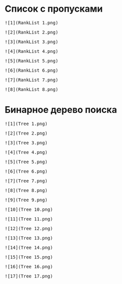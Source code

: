 # Список с пропусками

<kbd>![1](RankList 1.png)</kbd>

<kbd>![2](RankList 2.png)</kbd>

<kbd>![3](RankList 3.png)</kbd>

<kbd>![4](RankList 4.png)</kbd>

<kbd>![5](RankList 5.png)</kbd>

<kbd>![6](RankList 6.png)</kbd>

<kbd>![7](RankList 7.png)</kbd>

<kbd>![8](RankList 8.png)</kbd>

# Бинарное дерево поиска

<kbd>![1](Tree 1.png)</kbd>

<kbd>![2](Tree 2.png)</kbd>

<kbd>![3](Tree 3.png)</kbd>

<kbd>![4](Tree 4.png)</kbd>

<kbd>![5](Tree 5.png)</kbd>

<kbd>![6](Tree 6.png)</kbd>

<kbd>![7](Tree 7.png)</kbd>

<kbd>![8](Tree 8.png)</kbd>

<kbd>![9](Tree 9.png)</kbd>

<kbd>![10](Tree 10.png)</kbd>

<kbd>![11](Tree 11.png)</kbd>

<kbd>![12](Tree 12.png)</kbd>

<kbd>![13](Tree 13.png)</kbd>

<kbd>![14](Tree 14.png)</kbd>

<kbd>![15](Tree 15.png)</kbd>

<kbd>![16](Tree 16.png)</kbd>

<kbd>![17](Tree 17.png)</kbd>
